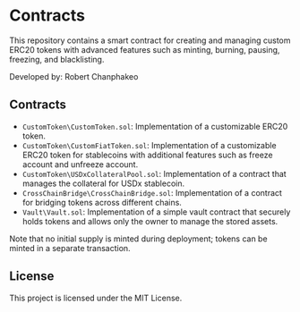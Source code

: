 # Contracts

This repository contains a smart contract for creating and managing custom ERC20 tokens with advanced features such as minting, burning, pausing, freezing, and blacklisting.

Developed by: Robert Chanphakeo

## Contracts

- `CustomToken\CustomToken.sol`: Implementation of a customizable ERC20 token.
- `CustomToken\CustomFiatToken.sol`: Implementation of a customizable ERC20 token for stablecoins with additional features such as freeze account and unfreeze account.
- `CustomToken\USDxCollateralPool.sol`: Implementation of a contract that manages the collateral for USDx stablecoin.
- `CrossChainBridge\CrossChainBridge.sol`: Implementation of a contract for bridging tokens across different chains.
- `Vault\Vault.sol`: Implementation of a simple vault contract that securely holds tokens and allows only the owner to manage the stored assets.

Note that no initial supply is minted during deployment; tokens can be minted in a separate transaction.

## License

This project is licensed under the MIT License.
